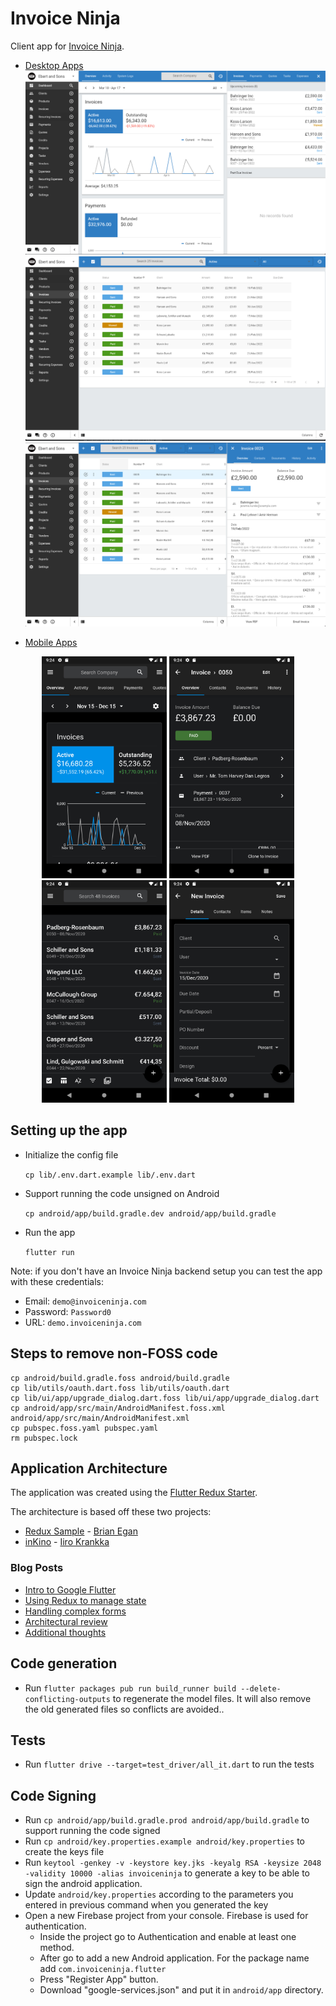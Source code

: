 # Invoice Ninja

Client app for [Invoice Ninja](https://github.com/oniangel12933/Admin_portal).

- [Desktop Apps](https://invoiceninja.com/desktop)
![ScreenShot](https://github.com/oniangel12933/Admin_portal/blob/b190d4cfcb6b11fe3b40071ad9c9e2e677c8415b/samples/screenshots/5.png)
![ScreenShot](https://github.com/oniangel12933/Admin_portal/blob/b190d4cfcb6b11fe3b40071ad9c9e2e677c8415b/samples/screenshots/6.png)
![ScreenShot](https://github.com/oniangel12933/Admin_portal/blob/b190d4cfcb6b11fe3b40071ad9c9e2e677c8415b/samples/screenshots/7.png)

- [Mobile Apps](https://invoiceninja.com/mobile)
<p align="center">
    <img src="https://github.com/oniangel12933/Admin_portal/blob/b190d4cfcb6b11fe3b40071ad9c9e2e677c8415b/samples/screenshots/1.png" alt="Dashboard" width="200"/>
    <img src="https://github.com/oniangel12933/Admin_portal/blob/b190d4cfcb6b11fe3b40071ad9c9e2e677c8415b/samples/screenshots/2.png" alt="View Invoice" width="200"/>
    <img src="https://github.com/oniangel12933/Admin_portal/blob/b190d4cfcb6b11fe3b40071ad9c9e2e677c8415b/samples/screenshots/3.png" alt="List Invoice" width="200"/>
    <img src="https://github.com/oniangel12933/Admin_portal/blob/b190d4cfcb6b11fe3b40071ad9c9e2e677c8415b/samples/screenshots/4.png" alt="New Invoice" width="200"/>
</p>

## Setting up the app

- Initialize the config file

    `cp lib/.env.dart.example lib/.env.dart`

- Support running the code unsigned on Android

    `cp android/app/build.gradle.dev android/app/build.gradle`

- Run the app

    `flutter run`

Note: if you don't have an Invoice Ninja backend setup you can test the app with these credentials:

- Email: `demo@invoiceninja.com`
- Password: `Password0`
- URL: `demo.invoiceninja.com`

## Steps to remove non-FOSS code

```
cp android/build.gradle.foss android/build.gradle
cp lib/utils/oauth.dart.foss lib/utils/oauth.dart
cp lib/ui/app/upgrade_dialog.dart.foss lib/ui/app/upgrade_dialog.dart
cp android/app/src/main/AndroidManifest.foss.xml android/app/src/main/AndroidManifest.xml
cp pubspec.foss.yaml pubspec.yaml 
rm pubspec.lock
```

## Application Architecture

The application was created using the [Flutter Redux Starter](https://github.com/hillelcoren/flutter-redux-starter).

The architecture is based off these two projects:

- [Redux Sample](https://github.com/brianegan/flutter_architecture_samples/tree/master/redux) - [Brian Egan](https://twitter.com/brianegan)
- [inKino](https://github.com/roughike/inKino) - [Iiro Krankka](https://twitter.com/koorankka)

### Blog Posts
- [Intro to Google Flutter](https://hillel.dev/2018/05/18/flutter-is-darts-killer-app/)
- [Using Redux to manage state](https://hillel.dev/2018/06/01/building-a-large-flutter-app-with-redux/)
- [Handling complex forms](https://hillel.dev/2018/06/18/flutter-using-redux-to-manage-complex-forms-with-multiple-tabs-and-relationships/)
- [Architectural review](https://hillel.dev/2018/08/10/an-architectural-review-of-the-invoice-ninja-flutter-app/)
- [Additional thoughts](https://hillel.dev/2018/08/24/ongoing-adventures-with-flutter-and-redux/)

## Code generation
- Run `flutter packages pub run build_runner build --delete-conflicting-outputs` to regenerate the model files. It will also remove the old generated files so conflicts are avoided..

## Tests
- Run `flutter drive --target=test_driver/all_it.dart` to run the tests
    
## Code Signing
- Run `cp android/app/build.gradle.prod android/app/build.gradle` to support running the code signed
- Run `cp android/key.properties.example android/key.properties` to create the keys file
- Run `keytool -genkey -v -keystore key.jks -keyalg RSA -keysize 2048 -validity 10000 -alias invoiceninja` to generate a key to be able to sign the android application.
- Update `android/key.properties` according to the parameters you entered in previous command when you generated the key 
- Open a new Firebase project from your console. Firebase is used for authentication.
    - Inside the project go to Authentication and enable at least one method.
    - After go to add a new Android application. For the package name add `com.invoiceninja.flutter`
    - Press "Register App" button.
    - Download "google-services.json" and put it in `android/app` directory.


